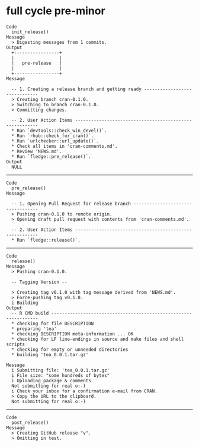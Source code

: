 # full cycle pre-minor

    Code
      init_release()
    Message
      > Digesting messages from 1 commits.
    Output
      +-----------------+
      |                 |
      |   pre-release   |
      |                 |
      +-----------------+
    Message
      
      -- 1. Creating a release branch and getting ready ------------------------------
      > Creating branch cran-0.1.0.
      > Switching to branch cran-0.1.0.
      > Committing changes.
      
      -- 2. User Action Items --------------------------------------------------------
      * Run `devtools::check_win_devel()`.
      * Run `rhub::check_for_cran()`.
      * Run `urlchecker::url_update()`.
      * Check all items in 'cran-comments.md'.
      * Review 'NEWS.md'.
      * Run `fledge::pre_release()`.
    Output
      NULL

---

    Code
      pre_release()
    Message
      
      -- 1. Opening Pull Request for release branch ----------------------------------
      > Pushing cran-0.1.0 to remote origin.
      > Opening draft pull request with contents from 'cran-comments.md'.
      
      -- 2. User Action Items --------------------------------------------------------
      * Run `fledge::release()`.

---

    Code
      release()
    Message
      > Pushing cran-0.1.0.
      
      -- Tagging Version --
      
      > Creating tag v0.1.0 with tag message derived from 'NEWS.md'.
      > Force-pushing tag v0.1.0.
      i Building
    Output
      -- R CMD build -----------------------------------------------------------------
      * checking for file DESCRIPTION
      * preparing 'tea'
      * checking DESCRIPTION meta-information ... OK
      * checking for LF line-endings in source and make files and shell scripts
      * checking for empty or unneeded directories
      * building 'tea_0.0.1.tar.gz'
      
    Message
      i Submitting file: 'tea_0.0.1.tar.gz'
      i File size: "some hundreds of bytes"
      i Uploading package & comments
      Not submitting for real o:-)
      i Check your inbox for a confirmation e-mail from CRAN.
      > Copy the URL to the clipboard.
      Not submitting for real o:-)

---

    Code
      post_release()
    Message
      > Creating GitHub release "v".
      > Omitting in test.

